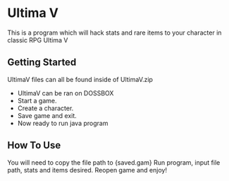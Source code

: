 # Ultima V

This is a program which will hack stats and rare items to your character in classic RPG Ultima V

## Getting Started
UltimaV files can all be found inside of UltimaV.zip
  - UltimaV can be ran on DOSSBOX
  - Start a game. 
  - Create a character.
  - Save game and exit.
  - Now ready to run java program

## How To Use

You will need to copy the file path to {saved.gam}
Run program, input file path, stats and items desired.
Reopen game and enjoy!
